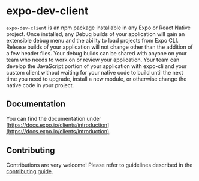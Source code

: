 # expo-dev-client

`expo-dev-client` is an npm package installable in any Expo or React Native project. Once installed, any Debug builds of your application will gain an extensible debug menu and the ability to load projects from Expo CLI. Release builds of your application will not change other than the addition of a few header files. Your debug builds can be shared with anyone on your team who needs to work on or review your application. Your team can develop the JavaScript portion of your application with expo-cli and your custom client without waiting for your native code to build until the
next time you need to upgrade, install a new module, or otherwise change the native code in your project.

## Documentation

You can find the documentation under [https://docs.expo.io/clients/introduction](https://docs.expo.io/clients/introduction).

## Contributing

Contributions are very welcome! Please refer to guidelines described in the [contributing guide](https://github.com/expo/expo#contributing).
